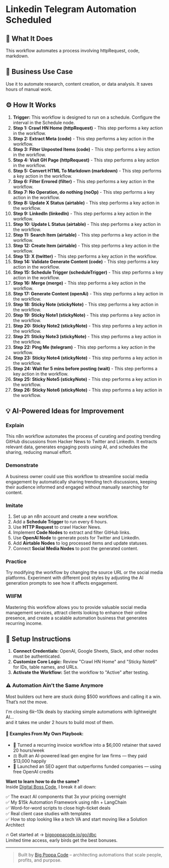 # Linkedin Telegram Automation Scheduled

## 🚀 What It Does
This workflow automates a process involving httpRequest, code, markdown.

## 💼 Business Use Case
Use it to automate research, content creation, or data analysis. It saves hours of manual work.

## ⚙️ How It Works
1.  **Trigger:** This workflow is designed to run on a schedule. Configure the interval in the Schedule node.
2. **Step 1: Crawl HN Home (httpRequest)** - This step performs a key action in the workflow.
3. **Step 2: Extract Meta (code)** - This step performs a key action in the workflow.
4. **Step 3: Filter Unposted Items (code)** - This step performs a key action in the workflow.
5. **Step 4: Visit GH Page (httpRequest)** - This step performs a key action in the workflow.
6. **Step 5: Convert HTML To Markdown (markdown)** - This step performs a key action in the workflow.
7. **Step 6: Filter Errored (filter)** - This step performs a key action in the workflow.
8. **Step 7: No Operation, do nothing (noOp)** - This step performs a key action in the workflow.
9. **Step 8: Update X Status (airtable)** - This step performs a key action in the workflow.
10. **Step 9: LinkedIn (linkedIn)** - This step performs a key action in the workflow.
11. **Step 10: Update L Status (airtable)** - This step performs a key action in the workflow.
12. **Step 11: Search Item (airtable)** - This step performs a key action in the workflow.
13. **Step 12: Create Item (airtable)** - This step performs a key action in the workflow.
14. **Step 13: X (twitter)** - This step performs a key action in the workflow.
15. **Step 14: Validate Generate Content (code)** - This step performs a key action in the workflow.
16. **Step 15: Schedule Trigger (scheduleTrigger)** - This step performs a key action in the workflow.
17. **Step 16: Merge (merge)** - This step performs a key action in the workflow.
18. **Step 17: Generate Content (openAi)** - This step performs a key action in the workflow.
19. **Step 18: Sticky Note (stickyNote)** - This step performs a key action in the workflow.
20. **Step 19: Sticky Note1 (stickyNote)** - This step performs a key action in the workflow.
21. **Step 20: Sticky Note2 (stickyNote)** - This step performs a key action in the workflow.
22. **Step 21: Sticky Note3 (stickyNote)** - This step performs a key action in the workflow.
23. **Step 22: Ping Me (telegram)** - This step performs a key action in the workflow.
24. **Step 23: Sticky Note4 (stickyNote)** - This step performs a key action in the workflow.
25. **Step 24: Wait for 5 mins before posting (wait)** - This step performs a key action in the workflow.
26. **Step 25: Sticky Note5 (stickyNote)** - This step performs a key action in the workflow.
27. **Step 26: Sticky Note6 (stickyNote)** - This step performs a key action in the workflow.

## 💡 AI-Powered Ideas for Improvement
### Explain
This n8n workflow automates the process of curating and posting trending GitHub discussions from Hacker News to Twitter and LinkedIn. It extracts relevant data, generates engaging posts using AI, and schedules the sharing, reducing manual effort.

### Demonstrate
A business owner could use this workflow to streamline social media engagement by automatically sharing trending tech discussions, keeping their audience informed and engaged without manually searching for content.

### Imitate
1. Set up an n8n account and create a new workflow.
2. Add a **Schedule Trigger** to run every 6 hours.
3. Use **HTTP Request** to crawl Hacker News.
4. Implement **Code Nodes** to extract and filter GitHub links.
5. Use **OpenAI Node** to generate posts for Twitter and LinkedIn.
6. Add **Airtable Nodes** to log processed items and update statuses.
7. Connect **Social Media Nodes** to post the generated content.

### Practice
Try modifying the workflow by changing the source URL or the social media platforms. Experiment with different post styles by adjusting the AI generation prompts to see how it affects engagement.

### WIIFM
Mastering this workflow allows you to provide valuable social media management services, attract clients looking to enhance their online presence, and create a scalable automation business that generates recurring income.

## 🔧 Setup Instructions
1. **Connect Credentials:** OpenAI, Google Sheets, Slack, and other nodes must be authenticated.
2. **Customize Core Logic:** Review "Crawl HN Home" and "Sticky Note6" for IDs, table names, and URLs.
3. **Activate the Workflow:** Set the workflow to "Active" after testing.

### ⚠️ Automation Ain’t the Same Anymore

Most builders out here are stuck doing $500 workflows and calling it a win.  
That’s not the move.  

I'm closing $6k–$13k deals by stacking simple automations with lightweight AI...  
and it takes me under 2 hours to build most of them.

#### 🧠 Examples From My Own Playbook:
- 🔁 Turned a recurring invoice workflow into a $6,000 retainer that saved 20 hours/week  
- ⚖️ Built an AI-powered lead gen engine for law firms — they paid $13,000 happily  
- 🚀 Launched an SEO agent that outperforms funded companies — using free OpenAI credits  

**Want to learn how to do the same?**  
Inside [Digital Boss Code](https://bigpoppacode.io/go/dbc), I break it all down:

✅ The exact AI components that 3x your pricing overnight  
✅ My $15k Automation Framework using n8n + LangChain  
✅ Word-for-word scripts to close high-ticket deals  
✅ Real client case studies with templates  
✅ How to stop looking like a tech VA and start moving like a Solution Architect  

🔥 Get started at → [bigpoppacode.io/go/dbc](https://bigpoppacode.io/go/dbc)  
Limited time access, early birds get the best bonuses.

---
> Built by [Big Poppa Code](https://bigpoppacode.io) – architecting automations that scale people, profits, and purpose.

